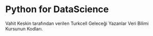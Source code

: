 # Python for DataScience
Vahit Keskin tarafından verilen Turkcell Geleceği Yazanlar Veri Bilimi Kursunun Kodları.
